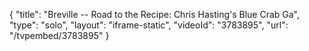 {
    "title": "Breville -- Road to the Recipe: Chris Hasting's Blue Crab Ga",
    "type": "solo",
    "layout": "iframe-static",
    "videoId": "3783895",
    "url": "\/tvpembed\/3783895"
}